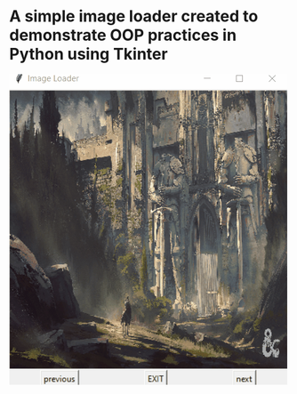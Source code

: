 # A simple image loader created to demonstrate OOP practices in Python using Tkinter
![](image_loader_demo.gif)
